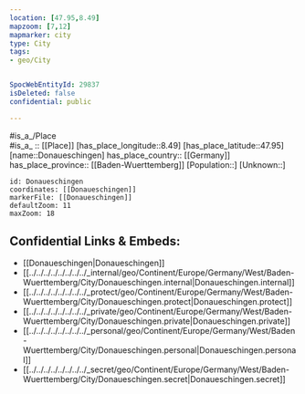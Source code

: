 ```yaml
---
location: [47.95,8.49] 
mapzoom: [7,12] 
mapmarker: city 
type: City
tags:
- geo/City


SpocWebEntityId: 29837
isDeleted: false
confidential: public

---
```

#is_a_/Place  
#is_a_ :: [[Place]] 
[has_place_longitude::8.49] 
[has_place_latitude::47.95] 
[name::Donaueschingen] 
has_place_country:: [[Germany]]  
has_place_province:: [[Baden-Wuerttemberg]] 
[Population::] 
[Unknown::] 


```leaflet
id: Donaueschingen
coordinates: [[Donaueschingen]] 
markerFile: [[Donaueschingen]] 
defaultZoom: 11 
maxZoom: 18
```


## Confidential Links & Embeds: 
- [[Donaueschingen|Donaueschingen]]  
- [[../../../../../../../../_internal/geo/Continent/Europe/Germany/West/Baden-Wuerttemberg/City/Donaueschingen.internal|Donaueschingen.internal]] 
- [[../../../../../../../../_protect/geo/Continent/Europe/Germany/West/Baden-Wuerttemberg/City/Donaueschingen.protect|Donaueschingen.protect]] 
- [[../../../../../../../../_private/geo/Continent/Europe/Germany/West/Baden-Wuerttemberg/City/Donaueschingen.private|Donaueschingen.private]] 
- [[../../../../../../../../_personal/geo/Continent/Europe/Germany/West/Baden-Wuerttemberg/City/Donaueschingen.personal|Donaueschingen.personal]] 
- [[../../../../../../../../_secret/geo/Continent/Europe/Germany/West/Baden-Wuerttemberg/City/Donaueschingen.secret|Donaueschingen.secret]] 

